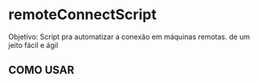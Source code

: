 # remoteConnectScript
Objetivo: Script pra automatizar a conexão em máquinas remotas. de um jeito fácil e ágil

## COMO USAR

